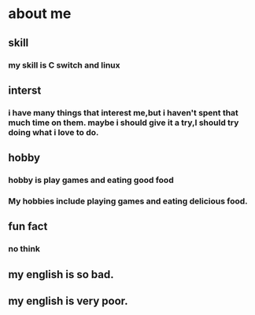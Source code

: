 # about me
## skill
### my skill is C switch and linux 
## interst
### i have many things that interest me,but i haven't spent that much time on them. maybe i should give it a try,I should try doing what i love to do.
## hobby
### hobby is play games and eating good food
### My hobbies include playing games and eating delicious food.
## fun fact
### no think
## my english is so bad.
## my english is very poor.
